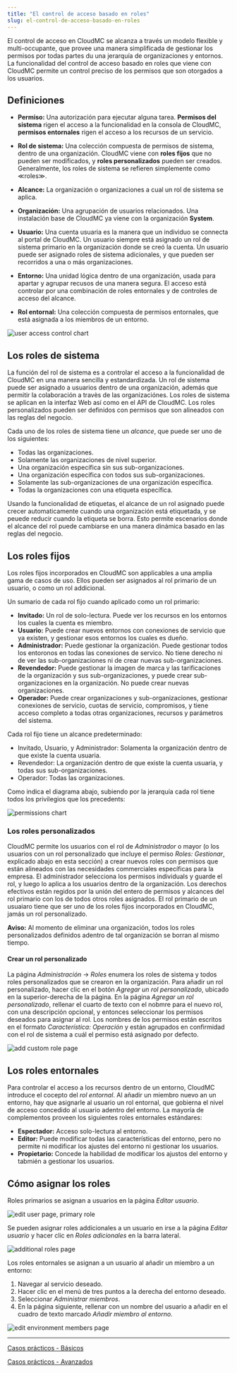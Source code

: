 ```yaml
---
title: "El control de acceso basado en roles"
slug: el-control-de-acceso-basado-en-roles
---
```



El control de acceso en CloudMC se alcanza a través un modelo flexible y multi-occupante, que provee una manera simplificada de gestionar los permisos por todas partes du una jerarquía de organizaciones y entornos.  La funcionalidad del control de acceso basado en roles que viene con CloudMC permite un control preciso de los permisos que son otorgados a los usuarios.

## Definiciones
- **Permiso:** Una autorización para ejecutar alguna tarea.  **Permisos del sistema** rigen el acceso a la funcionalidad en la consola de CloudMC, **permisos entornales** rigen el acceso a los recursos de un servicio.

- **Rol de sistema:**  Una colección compuesta de permisos de sistema, dentro de una organización.  CloudMC viene con **roles fijos** que no pueden ser modificados, y **roles personalizados** pueden ser creados.  Generalmente, los roles de sistema se refieren simplemente como ≪roles≫.

- **Alcance:** La organización o organizaciones a cual un rol de sistema se aplica.

- **Organización:** Una agrupación de usuarios relacionados.  Una instalación base de CloudMC ya viene con la organización **System**.

- **Usuario:** Una cuenta usuaria es la manera que un individuo se connecta al portal de CloudMC.  Un usuario siempre está asignado un rol de sistema primario en la organización donde se creó la cuenta.  Un usuario puede ser asignado roles de sistema adicionales, y que pueden ser recorridos a una o más organizaciones.

- **Entorno:** Una unidad lógica dentro de una organización, usada para apartar y agrupar recusos de una manera segura.  El acceso está controlar por una combinación de roles entornales y de controles de acceso del alcance.

- **Rol entornal:** Una colección compuesta de permisos entornales, que está asignada a los miembros de un entorno.

![user access control chart](/assets/rbac-roles_chart-en.png)

## Los roles de sistema
La función del rol de sistema es a controlar el acceso a la funcionalidad de CloudMC en una manera sencilla y estandardizada.  Un rol de sistema puede ser asignado a usuarios dentro de una organización, además que permitir la colaboración a travès de las organizaciónes.  Los roles de sistema se aplican en la interfaz Web así como en el API de CloudMC.  Los roles personalizados pueden ser definidos con permisos que son alineados con las reglas del negocio.

Cada uno de los roles de sistema tiene un *alcance*, que puede ser uno de los siguientes:

- Todas las organizaciones.
- Solamente las organizaciones de nivel superior.
- Una organización específica sin sus sub-organizaciones.
- Una organización específica con todos sus sub-organizaciones.
- Solamente las sub-organizaciones de una organización específica.
- Todas la organizaciones con una etiqueta específica.

Usando la funcionalidad de etiquetas, el alcance de un rol asignado puede crecer automaticamente cuando una organización está etiquetada, y se peuede reducir cuando la etiqueta se borra.  Esto permite escenarios donde el alcance del rol puede cambiarse en una manera dinámica basado en las reglas del negocio.

## Los roles fijos
Los roles fijos incorporados en CloudMC son applicables a una amplia gama de casos de uso.  Ellos pueden ser asignados al rol primario de un usuario, o como un rol addicional.

Un sumario de cada rol fijo cuando aplicado como un rol primario:
- **Invitado:**  Un rol de solo-lectura.  Puede ver los recursos en los entornos los cuales la cuenta es miembro.
- **Usuario:**  Puede crear nuevos entornos con conexiones de servicio que ya existen, y gestionar esos entornos los cuales es dueño.
- **Administrador:**  Puede gestionar la organización.  Puede gestionar todos los entoronos en todas las conexiones de servico.  No tiene derecho ni de ver las sub-organizaciones ni de crear nuevas sub-organizaciones.
- **Revendedor:**  Puede gestionar la imagen de marca y las tarificaciones de la organización y sus sub-organizaciones, y puede crear sub-organizaciones en la organización.  No puede crear nuevas organizaciones.
- **Operador:**  Puede crear organizaciones y sub-organizaciones, gestionar conexiones de servicio, cuotas de servicio, compromisos, y tiene acceso completo a todas otras organizaciones, recursos y parámetros del sistema.

Cada rol fijo tiene un alcance predeterminado:
- Invitado, Usuario, y Administrador:  Solamenta la organización dentro de que existe la cuenta usuaria.
- Revendedor:  La organización dentro de que existe la cuenta usuaria, y todas sus sub-organizaciones.
- Operador:  Todas las organizaciones.

Como indica el diagrama abajo, subiendo por la jerarquía cada rol tiene todos los privilegios que los precedents:

![permissions chart](/assets/rbac-permissions-en.png)

### Los roles personalizados

CloudMC permite los usuarios con el rol de *Administrador* o mayor (o los usuarios con un rol personalizado que incluye el permiso *Roles: Gestionar*, explicado abajo en esta sección) a crear nuevos roles con permisos que están alineados con las necesidades commerciales específicas para la empresa.  El administrador selecciona los permisos individuals y guarde el rol, y luego lo aplica a los usuarios dentro de la organización.  Los derechos efectivos están regidos por la unión del entero de permisos y alcances del rol primario con los de todos otros roles asignados.  El rol primario de un usuaiaro tiene que ser uno de los roles fijos incorporados en CloudMC, jamás un rol personalizado.

**Aviso:**  Al momento de eliminar una organización, todos los roles personalizados definidos adentro de tal organización se borran al mismo tiempo.

#### Crear un rol personalizado
La página *Administración* -> *Roles* enumera los roles de sistema y todos roles personalizados que se crearon en la organización.  Para añadir un rol personalizado, hacer clic en el botón *Agregar un rol personalizado*, ubicado en la superior-derecha de la página.  En la página *Agregar un rol personalizado*, rellenar el cuarto de texto con el nobmre para el nuevo rol, con una descripción opcional, y entonces seleccionar los permisos deseados para asignar al rol.  Los nombres de los permisos están escritos en el formato *Característica: Operación* y están agrupados en confirmidad con el rol de sistema a cuál el permiso está asignado por defecto.

![add custom role page](/assets/rbac-add_custom_role-en.png)

## Los roles entornales
Para controlar el acceso a los recursos dentro de un entorno, CloudMC introduce el cocepto del *rol entornal*.  Al añadir un miembro nuevo an un entorno, hay que asignarle al usuario un rol entornal, que gobierna el nivel de acceso concedido al usuario adentro del entorno.  La mayoría de complementos proveen los siguientes roles entornales estándares:

- **Espectador:**  Acceso solo-lectura al entorno.
- **Editor:**  Puede modificar todas las características del entorno, pero no permite ni modificar los ajustes del entorno ni gestionar los usuarios.
- **Propietario:**  Concede la habilidad de modificar los ajustos del entorno y tabmién a gestionar los usuarios.

## Cómo asignar los roles

Roles primarios se asignan a usuarios en la página *Editar usuario*.

![edit user page, primary role](/assets/rbac-select_primary_role-en.png)

Se pueden asignar roles addicionales a un usuario en irse a la página *Editar usuario* y hacer clic en *Roles adicionales* en la barra lateral.

![additional roles page](/assets/rbac-additional_roles-en.png)

Los roles entornales se asignan a un usuario al añadir un miembro a un entorno:
1. Navegar al servicio deseado.
1. Hacer clic en el menú de tres puntos a la derecha del entorno deseado.
1. Seleccionar *Administrar miembros*.
1. En la página siguiente, rellenar con un nombre del usuario a añadir en el cuadro de texto marcado *Añadir miembro al entorno*.

![edit environment members page](/assets/rbac-list_of_env_roles-en.png)

---
[Casos prácticos - Básicos](rbac-use-cases-basic.md)

[Casos prácticos - Avanzados](rbac-use-cases-advanced.md)

